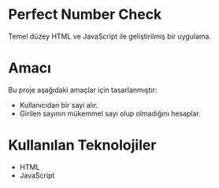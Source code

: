 
# Perfect Number Check
Temel düzey HTML ve JavaScript ile geliştirilmiş bir uygulama.

# Amacı
Bu proje aşağıdaki amaçlar için tasarlanmıştır:
- Kullanıcıdan bir sayi alır.
- Girilen sayının mükemmel sayı olup olmadığını hesaplar. 

# Kullanılan Teknolojiler
- HTML
- JavaScript
